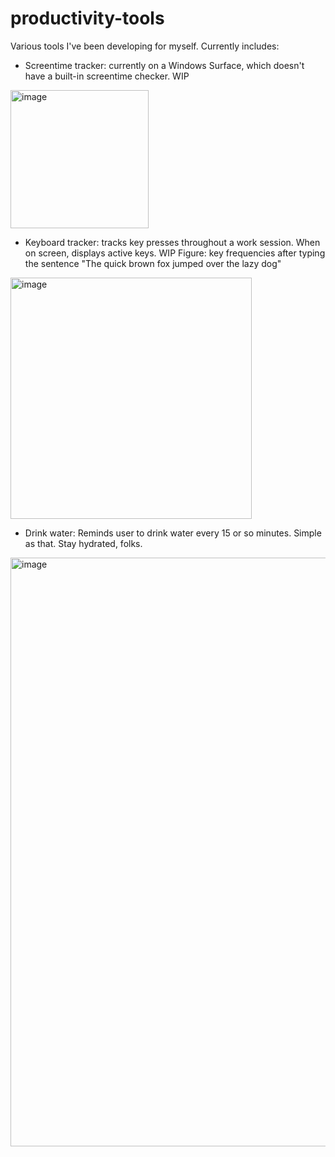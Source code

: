 # productivity-tools

Various tools I've been developing for myself. Currently includes:

- Screentime tracker: currently on a Windows Surface, which doesn't have a built-in screentime checker. WIP
<img width="221" alt="image" src="https://user-images.githubusercontent.com/64669373/230938997-631633d1-3e76-4644-b7a2-a3217b014ebe.png">


- Keyboard tracker: tracks key presses throughout a work session. When on screen, displays active keys. WIP
Figure: key frequencies after typing the sentence "The quick brown fox jumped over the lazy dog"
<img width="386" alt="image" src="https://user-images.githubusercontent.com/64669373/230939153-7ee9d6ed-b34b-4f48-807e-e3c670dbdea7.png">


- Drink water: Reminds user to drink water every 15 or so minutes. Simple as that. Stay hydrated, folks.
<img width="942" alt="image" src="https://user-images.githubusercontent.com/64669373/230939775-8ed2725f-e40e-4344-b485-c850711eb2a8.png">
